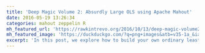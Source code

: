 ```yaml
---
title: 'Deep Magic Volume 2: Absurdly Large OLS using Apache Mahout'
date: 2016-05-19 13:26:34
categories: mahout zeppelin R
mh_featured_url: 'https://rawkintrevo.org/2016/10/13/deep-magic-volume2-absurdly-large-ols-with-apache-mahout'
mh_featured_image: 'https://duckduckgo.com/?q=png+images&atb=v35-1a_&ia=images&iax=1&iai=http%3A%2F%2Fwww.imagespng.com%2FData%2FLogo%2Fgold_PNG11017.png'
excerpt: 'In this post, we explore how to build your own ordinary least squares algorithm using Apache Mahout and Samsara (Apache Mahouts R-like Domain Specific Language or DSL)'
---
```

